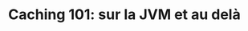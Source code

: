 ---
title: Caching 101&#58; sur la JVM et au delà
slides: https://www.slideshare.net/LouisJacomet/caching-101-sur-la-jvm-et-au-del
event-name: Devoxx Morocco
event-url: https://devoxx.ma/
---